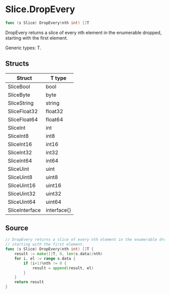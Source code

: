 # Slice.DropEvery

```go
func (s Slice) DropEvery(nth int) []T
```

DropEvery returns a slice of every nth element in the enumerable dropped, starting with the first element.

Generic types: T.

## Structs

| Struct | T type |
| ------ | ------ |
| SliceBool | bool |
| SliceByte | byte |
| SliceString | string |
| SliceFloat32 | float32 |
| SliceFloat64 | float64 |
| SliceInt | int |
| SliceInt8 | int8 |
| SliceInt16 | int16 |
| SliceInt32 | int32 |
| SliceInt64 | int64 |
| SliceUint | uint |
| SliceUint8 | uint8 |
| SliceUint16 | uint16 |
| SliceUint32 | uint32 |
| SliceUint64 | uint64 |
| SliceInterface | interface{} |

## Source

```go
// DropEvery returns a slice of every nth element in the enumerable dropped,
// starting with the first element.
func (s Slice) DropEvery(nth int) []T {
	result := make([]T, 0, len(s.data)/nth)
	for i, el := range s.data {
		if (i+1)%nth != 0 {
			result = append(result, el)
		}
	}
	return result
}
```

